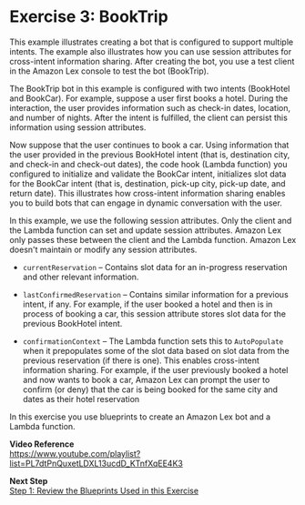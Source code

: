 # Exercise 3: BookTrip

This example illustrates creating a bot that is configured to support multiple intents. The example also illustrates how you can use session attributes for cross-intent information sharing. After creating the bot, you use a test client in the Amazon Lex console to test the bot (BookTrip).

The BookTrip bot in this example is configured with two intents (BookHotel and BookCar). For example, suppose a user first books a hotel. During the interaction, the user provides information such as check-in dates, location, and number of nights. After the intent is fulfilled, the client can persist this information using session attributes.

Now suppose that the user continues to book a car. Using information that the user provided in the previous BookHotel intent (that is, destination city, and check-in and check-out dates), the code hook (Lambda function) you configured to initialize and validate the BookCar intent, initializes slot data for the BookCar intent (that is, destination, pick-up city, pick-up date, and return date). This illustrates how cross-intent information sharing enables you to build bots that can engage in dynamic conversation with the user. 

In this example, we use the following session attributes. Only the client and the Lambda function can set and update session attributes. Amazon Lex only passes these between the client and the Lambda function. Amazon Lex doesn't maintain or modify any session attributes.

+ `currentReservation` – Contains slot data for an in-progress reservation and other relevant information.

+ `lastConfirmedReservation` – Contains similar information for a previous intent, if any. For example, if the user booked a hotel and then is in process of booking a car, this session attribute stores slot data for the previous BookHotel intent.

+ `confirmationContext` – The Lambda function sets this to `AutoPopulate` when it prepopulates some of the slot data based on slot data from the previous reservation (if there is one). This enables cross-intent information sharing. For example, if the user previously booked a hotel and now wants to book a car, Amazon Lex can prompt the user to confirm (or deny) that the car is being booked for the same city and dates as their hotel reservation

In this exercise you use blueprints to create an Amazon Lex bot and a Lambda function.

**Video Reference**  
https://www.youtube.com/playlist?list=PL7dtPnQuxetLDXL13ucdD_KTnfXqEE4K3

**Next Step**  
[Step 1: Review the Blueprints Used in this Exercise](ex3-step1.md)
